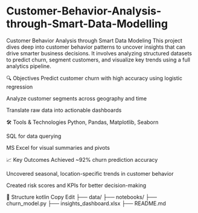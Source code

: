 # Customer-Behavior-Analysis-through-Smart-Data-Modelling
Customer Behavior Analysis through Smart Data Modeling
This project dives deep into customer behavior patterns to uncover insights that can drive smarter business decisions. It involves analyzing structured datasets to predict churn, segment customers, and visualize key trends using a full analytics pipeline.

🔍 Objectives
Predict customer churn with high accuracy using logistic regression

Analyze customer segments across geography and time

Translate raw data into actionable dashboards

🛠️ Tools & Technologies
Python, Pandas, Matplotlib, Seaborn

SQL for data querying

MS Excel for visual summaries and pivots

📈 Key Outcomes
Achieved ~92% churn prediction accuracy

Uncovered seasonal, location-specific trends in customer behavior

Created risk scores and KPIs for better decision-making

📁 Structure
kotlin
Copy
Edit
├── data/
├── notebooks/
├── churn_model.py
├── insights_dashboard.xlsx
├── README.md
